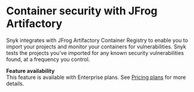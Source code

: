 # Container security with JFrog Artifactory

Snyk integrates with JFrog Artifactory Container Registry to enable you to import your projects and monitor your containers for vulnerabilities. Snyk tests the projects you’ve imported for any known security vulnerabilities found, at a frequency you control.

**Feature availability**  
This feature is available with Enterprise plans. See [Pricing plans](https://snyk.io/plans/) for more details.


